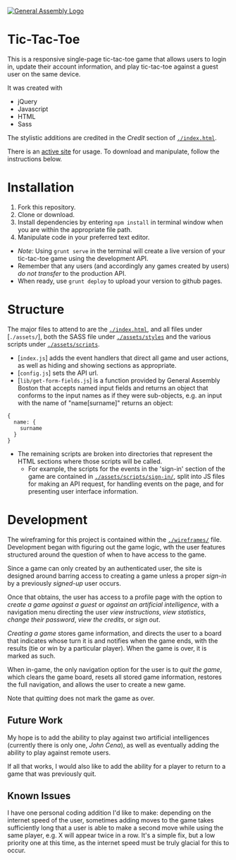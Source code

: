 [![General Assembly Logo](https://camo.githubusercontent.com/1a91b05b8f4d44b5bbfb83abac2b0996d8e26c92/687474703a2f2f692e696d6775722e636f6d2f6b6538555354712e706e67)](https://generalassemb.ly/education/web-development-immersive)

# Tic-Tac-Toe

This is a responsive single-page tic-tac-toe game that allows users to login in, update their account information, and play tic-tac-toe against a guest user on the same device.

It was created with
* jQuery
*  Javascript
*  HTML
*  Sass

The stylistic additions are credited in the *Credit* section of [`./index.html`](./index.html).

There is an [active site](http://quidprocrow.github.io/tic-tac-toe) for usage. To download and manipulate, follow the instructions below.

# Installation

1. Fork this repository.
1. Clone or download.
1. Install dependencies by entering `npm install` in terminal window when you are within the appropriate file path.
1. Manipulate code in your preferred text editor.
  -   *Note:* Using `grunt serve` in the terminal will create a live version of your tic-tac-toe game using the development API.
  - Remember that any users (and accordingly any games created by users) *do not transfer* to the production API.
  - When ready, use `grunt deploy` to upload your version to github pages.

# Structure

The major files to attend to are the [`./index.html`](./index.html), and all files under [`./assets/`], both the SASS file under [`./assets/styles`](./assets/styles) and the various scripts under [`./assets/scripts`](./assets/scripts/).

- [`index.js`] adds the event handlers that direct all game and user actions, as well as hiding and showing sections as appropriate.
- [`config.js`] sets the API url.
- [`lib/get-form-fields.js`] is a function provided by General Assembly Boston that accepts named input fields and returns an object that conforms to the input names as if they were sub-objects, e.g. an input with the name of "name[surname]" returns an object:
```
{
  name: {
    surname
  }
}

```
- The remaining scripts are broken into directories that represent the HTML sections where those scripts will be called.
  - For example, the scripts for the events in the 'sign-in' section of the game are contained in [`./assets/scripts/sign-in/`](./assets/scripts/signin/), split into JS files for making an API request, for handling events on the page, and for presenting user interface information.

# Development

The wireframing for this project is contained within the [`./wireframes/`](./wireframes/) file. Development began with figuring out the game logic, wth the user features structured around the question of when to have access to the game.

Since a game can only created by an authenticated user, the site is designed around barring access to creating a game unless a proper *sign-in* by a previously *signed-up* user occurs.

Once that obtains, the user has access to a profile page with the option to *create a game against a guest* or *against an artificial intelligence*, with a navigation menu directing the user *view instructions*, *view statistics*, *change their password*, *view the credits*, or *sign out*.

*Creating a game* stores game information, and directs the user to a board that indicates whose turn it is and notifies when the game ends, with the results (tie or win by a particular player). When the game is over, it is marked as such.

When in-game, the only navigation option for the user is to *quit the game*, which clears the game board, resets all stored game information, restores the full navigation, and allows the user to create a new game.

Note that *quitting* does not mark the game as over.

## Future Work

My hope is to add the ability to play against two artificial intelligences (currently there is only one, *John Cena*), as well as eventually adding the ability to play against remote users.

If all that works, I would also like to add the ability for a player to return to a game that was previously quit.

## Known Issues

I have one personal coding addition I'd like to make: depending on the internet speed of the user, sometimes adding moves to the game takes sufficiently long that a user is able to make a second move while using the same player, e.g. X will appear twice in a row. It's a simple fix, but a low priority one at this time, as the internet speed must be truly glacial for this to occur.
